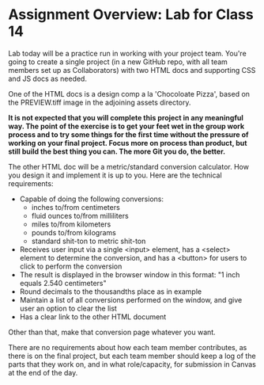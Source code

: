 # Assignment Overview: Lab for Class 14

Lab today will be a practice run in working with your project team. You're going to create a single project (in a new GitHub repo, with all team members set up as Collaborators) with two HTML docs and supporting CSS and JS docs as needed.

One of the HTML docs is a design comp a la 'Chocoloate Pizza', based on the PREVIEW.tiff image in the adjoining assets directory.

**It is not expected that you will complete this project in any meaningful way. The point of the exercise is to get your feet wet in the group work process and to try some things for the first time without the pressure of working on your final project. Focus more on process than product, but still build the best thing you can. The more Git you do, the better.**

The other HTML doc will be a metric/standard conversion calculator. How you design it and implement it is up to you. Here are the technical requirements:
- Capable of doing the following conversions:
  - inches to/from centimeters
  - fluid ounces to/from milliliters
  - miles to/from kilometers
  - pounds to/from kilograms
  - standard shit-ton to metric shit-ton
- Receives user input via a single \<input> element, has a \<select> element to determine the conversion, and has a \<button> for users to click to perform the conversion
- The result is displayed in the browser window in this format: "1 inch equals 2.540 centimeters"
- Round decimals to the thousandths place as in example
- Maintain a list of all conversions performed on the window, and give user an option to clear the list
- Has a clear link to the other HTML document

Other than that, make that conversion page whatever you want.

There are no requirements about how each team member contributes, as there is on the final project, but each team member should keep a log of the parts that they work on, and in what role/capacity, for submission in Canvas at the end of the day.
